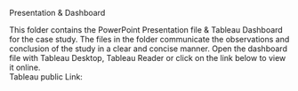 Presentation & Dashboard

This folder contains the PowerPoint Presentation file & Tableau Dashboard for the case study. 
The files in the folder communicate the observations and conclusion of the study in a clear and concise manner. 
Open the dashboard file with Tableau Desktop, Tableau Reader or click on the link below to view it online.  
Tableau public Link: 
